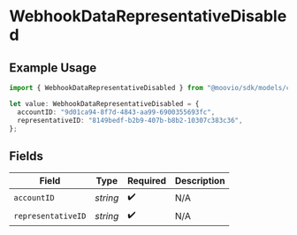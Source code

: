 # WebhookDataRepresentativeDisabled

## Example Usage

```typescript
import { WebhookDataRepresentativeDisabled } from "@moovio/sdk/models/components";

let value: WebhookDataRepresentativeDisabled = {
  accountID: "9d01ca94-8f7d-4843-aa99-6900355693fc",
  representativeID: "8149bedf-b2b9-407b-b8b2-10307c383c36",
};
```

## Fields

| Field              | Type               | Required           | Description        |
| ------------------ | ------------------ | ------------------ | ------------------ |
| `accountID`        | *string*           | :heavy_check_mark: | N/A                |
| `representativeID` | *string*           | :heavy_check_mark: | N/A                |
